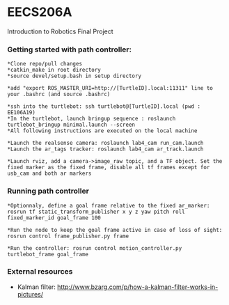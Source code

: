 # EECS206A
Introduction to Robotics Final Project

### Getting started with path controller:

	*Clone repo/pull changes
	*catkin_make in root directory
	*source devel/setup.bash in setup directory

	*add "export ROS_MASTER_URI=http://[TurtleID].local:11311" line to your .bashrc (and source .bashrc)

	*ssh into the turtlebot: ssh turtlebot@[TurtleID].local (pwd : EE106A19)
	*In the turtlebot, launch bringup sequence : roslaunch turtlebot_bringup minimal.launch --screen
	*All following instructions are executed on the local machine

	*Launch the realsense camera: roslaunch lab4_cam run_cam.launch
	*Launch the ar_tags tracker: roslaunch lab4_cam ar_track.launch

	*Launch rviz, add a camera->image_raw topic, and a TF object. Set the fixed marker as the fixed frame, disable all tf frames except for usb_cam and both ar markers

### Running path controller

	*Optionnaly, define a goal frame relative to the fixed ar_marker: rosrun tf static_transform_publisher x y z yaw pitch roll fixed_marker_id goal_frame 100

	*Run the node to keep the goal frame active in case of loss of sight: rosrun control frame_publisher.py frame

	*Run the controller: rosrun control motion_controller.py turtlebot_frame goal_frame

### External resources

* Kalman filter: http://www.bzarg.com/p/how-a-kalman-filter-works-in-pictures/